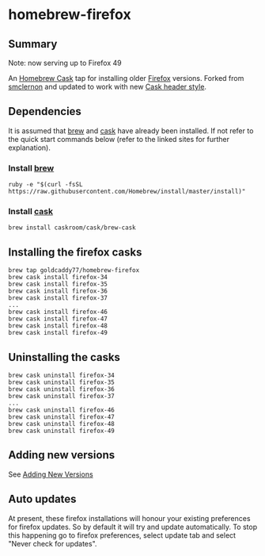 # homebrew-firefox

## Summary

Note: now serving up to Firefox 49

An [Homebrew Cask] tap for installing older [Firefox] versions.  Forked from [smclernon] and updated to work with new 
[Cask header style].

## Dependencies

It is assumed that [brew] and [cask] have already been installed. If not refer to the quick start commands below (refer 
to the linked sites for further explanation).

### Install [brew]

	ruby -e "$(curl -fsSL https://raw.githubusercontent.com/Homebrew/install/master/install)"

### Install [cask]


	brew install caskroom/cask/brew-cask

## Installing the firefox casks

	brew tap goldcaddy77/homebrew-firefox
	brew cask install firefox-34
	brew cask install firefox-35
	brew cask install firefox-36
	brew cask install firefox-37
	...
	brew cask install firefox-46
	brew cask install firefox-47
	brew cask install firefox-48
	brew cask install firefox-49

## Uninstalling the casks

	brew cask uninstall firefox-34
	brew cask uninstall firefox-35
	brew cask uninstall firefox-36
	brew cask uninstall firefox-37
	...
	brew cask uninstall firefox-46
	brew cask uninstall firefox-47
	brew cask uninstall firefox-48
	brew cask uninstall firefox-49

## Adding new versions

See [Adding New Versions]

## Auto updates

At present, these firefox installations will honour your existing preferences for firefox updates. So by default it 
will try and update automatically. To stop this happening go to firefox preferences, select update tab and select 
"Never check for updates".

[Homebrew Cask]: http://caskroom.io
[brew]: http://brew.sh/
[cask]: https://github.com/caskroom/homebrew-cask
[Firefox]: https://www.mozilla.org/en-GB/firefox/new/
[Cask header style]: https://github.com/caskroom/homebrew-cask/commit/25f7cfee04c1d0c470dd1e6b7eaff56fb2598172
[smclernon]: https://github.com/smclernon/homebrew-firefox
[Adding New Versions]: https://github.com/goldcaddy77/homebrew-firefox/wiki/Adding-New-Versions
